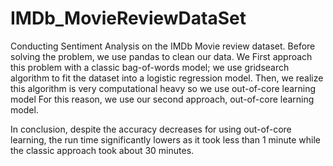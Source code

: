 # IMDb_MovieReviewDataSet
Conducting Sentiment Analysis on the IMDb Movie review dataset.
Before solving the problem, we use pandas to clean our data.
We First approach this problem with a classic bag-of-words model; 
we use gridsearch algorithm to fit the dataset into a logistic regression model. 
Then, we realize this algorithm is very computational heavy so we use out-of-core learning model
For this reason, we use our second approach, out-of-core learning model. 

In conclusion, despite the accuracy decreases for using out-of-core learning, 
the run time significantly lowers as it took less than 1 minute while the classic approach took about 30 minutes.

